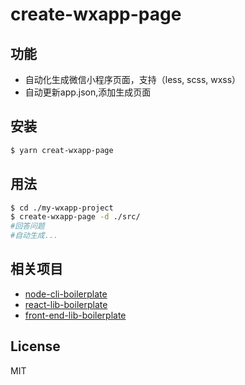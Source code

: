 # create-wxapp-page

## 功能

- 自动化生成微信小程序页面，支持（less, scss, wxss）
- 自动更新app.json,添加生成页面

## 安装

```bash
$ yarn creat-wxapp-page
```


## 用法

```bash
$ cd ./my-wxapp-project
$ create-wxapp-page -d ./src/
#回答问题
#自动生成...
```

## 相关项目
- [node-cli-boilerplate](https://github.com/cantonjs/node-cli-boilerplate)
- [react-lib-boilerplate](https://github.com/cantonjs/react-lib-boilerplate)
- [front-end-lib-boilerplate](https://github.com/cantonjs/front-end-lib-boilerplate)

## License

MIT

